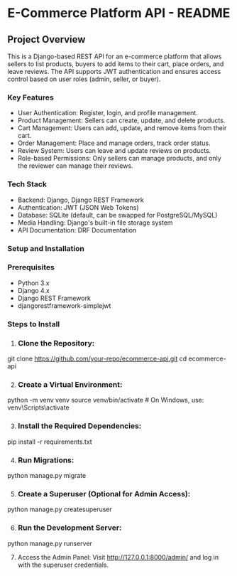 # E-Commerce Platform API - README
## Project Overview
This is a Django-based REST API for an e-commerce platform that allows sellers to list products, buyers to add items to their cart, place orders, and leave reviews. The API supports JWT authentication and ensures access control based on user roles (admin, seller, or buyer).

### Key Features
- User Authentication: Register, login, and profile management.
- Product Management: Sellers can create, update, and delete products.
- Cart Management: Users can add, update, and remove items from their cart.
- Order Management: Place and manage orders, track order status.
- Review System: Users can leave and update reviews on products.
- Role-based Permissions: Only sellers can manage products, and only the reviewer can manage their reviews.

### Tech Stack
- Backend: Django, Django REST Framework
- Authentication: JWT (JSON Web Tokens)
- Database: SQLite (default, can be swapped for PostgreSQL/MySQL)
- Media Handling: Django's built-in file storage system
- API Documentation: DRF Documentation

### Setup and Installation
### Prerequisites
- Python 3.x
- Django 4.x
- Django REST Framework
- djangorestframework-simplejwt
### Steps to Install
1. ### Clone the Repository:
git clone https://github.com/your-repo/ecommerce-api.git
cd ecommerce-api

2. ### Create a Virtual Environment:
python -m venv venv
source venv/bin/activate   # On Windows, use: venv\Scripts\activate

3. ### Install the Required Dependencies:
pip install -r requirements.txt

4. ### Run Migrations:
python manage.py migrate

5. ### Create a Superuser (Optional for Admin Access):
python manage.py createsuperuser

6. ### Run the Development Server:
python manage.py runserver

7. Access the Admin Panel: Visit http://127.0.0.1:8000/admin/ and log in with the superuser credentials.
